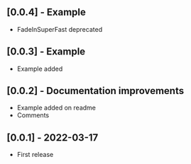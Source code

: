 
## [0.0.4] - Example
* FadeInSuperFast deprecated

## [0.0.3] - Example
* Example added

## [0.0.2] - Documentation improvements
* Example added on readme
* Comments

## [0.0.1] - 2022-03-17
* First release